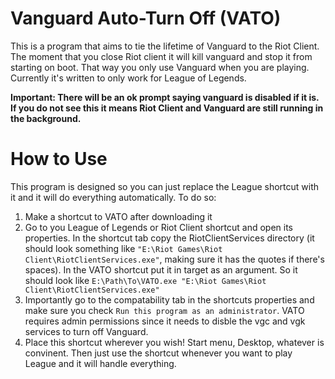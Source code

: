 # Vanguard Auto-Turn Off (VATO)
This is a program that aims to tie the lifetime of Vanguard to the Riot Client. The moment that you close Riot client it will kill vanguard and stop it from starting on boot. That way you only use Vanguard when you are playing. Currently it's written to only work for League of Legends.  
  
**Important: There will be an ok prompt saying vanguard is disabled if it is. If you do not see this it means Riot Client and Vanguard are still running in the background.**

# How to Use
This program is designed so you can just replace the League shortcut with it and it will do everything automatically. To do so:  
  
1. Make a shortcut to VATO after downloading it
2. Go to you League of Legends or Riot Client shortcut and open its properties. In the shortcut tab copy the RiotClientServices directory (it should look something like `"E:\Riot Games\Riot Client\RiotClientServices.exe"`, making sure it has the quotes if there's spaces). In the VATO shortcut put it in target as an argument. So it should look like `E:\Path\To\VATO.exe "E:\Riot Games\Riot Client\RiotClientServices.exe"`
3. Importantly go to the compatability tab in the shortcuts properties and make sure you check `Run this program as an administrator`. VATO requires admin permissions since it needs to disble the vgc and vgk services to turn off Vanguard.
4. Place this shortcut wherever you wish! Start menu, Desktop, whatever is convinent. Then just use the shortcut whenever you want to play League and it will handle everything.
